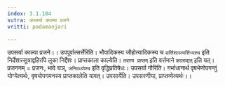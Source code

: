 ```yaml
---
index: 3.1.104
sutra: उपसर्या काल्या प्रजने
vritti: padamanjari

---
```

उपसर्या काल्या प्रजने।। उपपूर्वात्सर्त्तेरिति। भौवादिकस्य जौहोत्यादिकस्य च `सर्त्तिशास्त्यर्त्तिभ्यश्च` इति निर्देशात्सूत्राद्वहिरपि लुका निर्द्देशः। प्राप्तकाला काल्येति। `तदस्य प्राप्तम्` इति वर्त्तमाने `कालाद्यत्` इति यत्। प्रजननम् = प्रजनः, भावे घञ्, `जनिवध्योश्च` इति वृद्धिप्रतिषेधः। उपसर्या गौरिति। गर्भाधानार्थ वृषभेणोपगन्तुं योग्येत्यर्थः, वृषभोपगमनस्य प्राप्तकालेति यावत्। उपसार्येति। उपसरणीया, प्राप्तव्येत्यर्थः।।